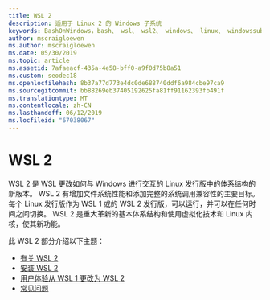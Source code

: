 ```yaml
---
title: WSL 2
description: 适用于 Linux 2 的 Windows 子系统
keywords: BashOnWindows，bash、 wsl、 wsl2、 windows、 linux、 windowssubsystem、 ubuntu、 debian、 suse、 windows 10 的 windows 子系统安装
author: mscraigloewen
ms.author: mscraigloewen
ms.date: 05/30/2019
ms.topic: article
ms.assetid: 7afaeacf-435a-4e58-bff0-a9f0d75b8a51
ms.custom: seodec18
ms.openlocfilehash: 8b37a77d773e4dc0de688740ddf6a984cbe97ca9
ms.sourcegitcommit: bb88269eb37405192625fa81ff91162393fb491f
ms.translationtype: MT
ms.contentlocale: zh-CN
ms.lasthandoff: 06/12/2019
ms.locfileid: "67038067"
---
```

# <a name="wsl-2"></a>WSL 2

WSL 2 是 WSL 更改如何与 Windows 进行交互的 Linux 发行版中的体系结构的新版本。 WSL 2 有增加文件系统性能和添加完整的系统调用兼容性的主要目标。 每个 Linux 发行版作为 WSL 1 或的 WSL 2 发行版，可以运行，并可以在任何时间之间切换。 WSL 2 是重大革新的基本体系结构和使用虚拟化技术和 Linux 内核，使其新功能。

此 WSL 2 部分介绍以下主题：

* [有关 WSL 2](./wsl2-about.md)
* [安装 WSL 2](./wsl2-install.md)
* [用户体验从 WSL 1 更改为 WSL 2](./wsl2-ux-changes.md)
* [常见问题](./wsl2-faq.md)